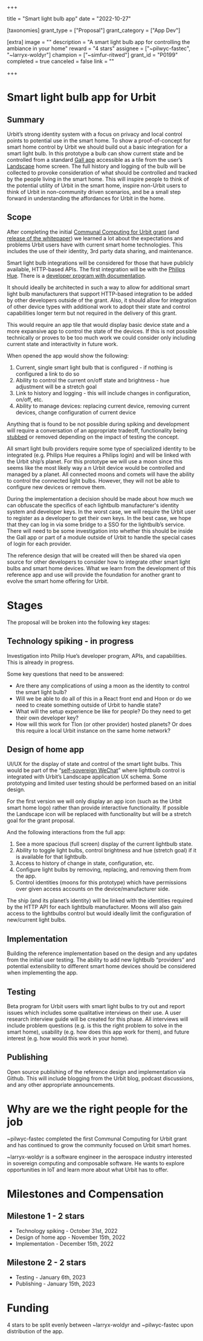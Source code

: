 +++

title = "Smart light bulb app"
date = "2022-10-27"

[taxonomies]
grant_type = ["Proposal"]
grant_category = ["App Dev"]

[extra]
image = ""
description = "A smart light bulb app for controlling the ambiance in your home"
reward = "4 stars"
assignee = ["~pilwyc-fastec", "~larryx-woldyr"]
champion = ["~simfur-ritwed"]
grant_id = "P0199"
completed = true
canceled = false
link = ""

+++

# Smart light bulb app for Urbit

## Summary 
Urbit’s strong identity system with a focus on privacy and local control points to potential use in the smart home. To show a proof-of-concept for smart home control by Urbit we should build out a basic integration for a smart light bulb. In this prototype a bulb can show current state and be controlled from a standard [Gall app](https://urbit.org/docs/arvo/gall/gall) accessible as a tile from the user’s [Landscape](https://urbit.org/blog/landscape-a-portrait) home screen. The full history and logging of the bulb will be collected to provoke consideration of what should be controlled and tracked by the people living in the smart home. This will inspire people to think of the potential utility of Urbit in the smart home, inspire non-Urbit users to think of Urbit in non-community driven scenarios, and be a small step forward in understanding the affordances for Urbit in the home.

## Scope
After completing the initial [Communal Computing for Urbit grant](https://urbit.org/grants/communal-computing) (and [release of the whitepaper](https://pilwyc-fastec-public.s3.us-west-2.amazonaws.com/Communal-Computing-for-Urbit-whitepaper.pdf)) we learned a lot about the expectations and problems Urbit users have with current smart home technologies. This includes the use of their identity, 3rd party data sharing, and maintenance.

Smart light bulb integrations will be considered for those that have publicly available, HTTP-based APIs. The first integration will be with the [Philips Hue](https://developers.meethue.com/develop/hue-api-v2/getting-started/). There is a [developer program with documentation](https://developers.meethue.com/develop/get-started-2/).

It should ideally be architected in such a way to allow for additional smart light bulb manufacturers that support HTTP-based integration to be added by other developers outside of the grant. Also, it should allow for integration of other device types with additional work to adopt their state and control capabilities longer term but not required in the delivery of this grant.

This would require an app tile that would display basic device state and a more expansive app to control the state of the devices. If this is not possible technically or proves to be too much work we could consider only including current state and interactivity in future work.

When opened the app would show the following:

1. Current, single smart light bulb that is configured - if nothing is configured a link to do so
2. Ability to control the current on/off state and brightness - hue adjustment will be a stretch goal
3. Link to history and logging - this will include changes in configuration, on/off, etc. 
4. Ability to manage devices: replacing current device, removing current devices, change configuration of current device

Anything that is found to be not possible during spiking and development will require a conversation of an appropriate tradeoff, functionality being [stubbed](https://en.wikipedia.org/wiki/Method_stub) or removed depending on the impact of testing the concept.

All smart light bulb providers require some type of specialized identity to be integrated (e.g. Philips Hue requires a Philips login) and will be linked with the Urbit ship’s planet. For this prototype we will use a moon since this seems like the most likely way a n Urbit device would be controlled and managed by a planet. All connected moons and comets will have the ability to control the connected light bulbs. However, they will not be able to configure new devices or remove them.

During the implementation a decision should be made about how much we can obfuscate the specifics of each lightbulb manufacturer's identity system and developer keys. In the worst case, we will require the Urbit user to register as a developer to get their own keys. In the best case, we hope that they can log in via some bridge to a SSO for the lightbulb’s service. There will need to be some investigation into whether this should be inside the Gall app or part of a module outside of Urbit to handle the special cases of login for each provider. 

The reference design that will be created will then be shared via open source for other developers to consider how to integrate other smart light bulbs and smart home devices. What we learn from the development of this reference app and use will provide the foundation for another grant to evolve the smart home offering for Urbit.

# Stages
The proposal will be broken into the following key stages:

## Technology spiking - in progress
Investigation into Philip Hue’s developer program, APIs, and capabilities. This is already in progress.

Some key questions that need to be answered:

* Are there any complications of using a moon as the identity to control the smart light bulb?
* Will we be able to do all of this in a React front end and Hoon or do we need to create something outside of Urbit to handle state?
* What will the setup experience be like for people? Do they need to get their own developer key?
* How will this work for Tlon (or other provider) hosted planets? Or does this require a local Urbit instance on the same home network?

## Design of home app
UI/UX for the display of state and control of the smart light bulbs. This would be part of the “[self-sovereign WeChat](https://messari.io/article/look-to-the-stars-navigating-the-urbit?referrer=author:mihai-grigore#:~:text=Imagine%20an%20extensible,existing%20computing%20platforms.)” where lightbulb control is integrated with Urbit’s Landscape application UX schema. Some prototyping and limited user testing should be performed based on an initial design.

For the first version we will only display an app icon (such as the Urbit smart home logo) rather than provide interactive functionality. If possible the Landscape icon will be replaced with functionality but will be a stretch goal for the grant proposal.

And the following interactions from the full app:

1. See a more spacious (full screen) display of the current lightbulb state.
2. Ability to toggle light bulbs, control brightness and hue (stretch goal) if it is available for that lightbulb.
3. Access to history of change in state, configuration, etc. 
4. Configure light bulbs by removing, replacing, and removing them from the app.
5. Control identities (moons for this prototype) which have permissions over given access accounts on the device/manufacturer side.

The ship (and its planet’s identity) will be linked with the identities required by the HTTP API for each lightbulb manufacturer. Moons will also gain access to the lightbulbs control but would ideally limit the configuration of new/current light bulbs. 

## Implementation
Building the reference implementation based on the design and any updates from the initial user testing. The ability to add new lightbulb “providers” and potential extensibility to different smart home devices should be considered when implementing the app.

## Testing
Beta program for Urbit users with smart light bulbs to try out and report issues which includes some qualitative interviews on their use. A user research interview guide will be created for this phase. All interviews will include problem questions (e.g. is this the right problem to solve in the smart home), usability (e.g. how does this app work for them), and future interest (e.g. how would this work in your home). 

## Publishing
Open source publishing of the reference design and implementation via Github. This will include blogging from the Urbit blog, podcast discussions, and any other appropriate announcements.

# Why are we the right people for the job
~pilwyc-fastec completed the first Communal Computing for Urbit grant and has continued to grow the community focused on Urbit smart homes.

~larryx-woldyr is a software engineer in the aerospace industry interested in sovereign computing and composable software.  He wants to explore opportunities in IoT and learn more about what Urbit has to offer.

# Milestones and Compensation
## Milestone 1 - 2 stars
* Technology spiking - October 31st, 2022
* Design of home app - November 15th, 2022
* Implementation - December 15th, 2022
## Milestone 2 - 2 stars
* Testing - January 6th, 2023
* Publishing - January 15th, 2023

# Funding
4 stars to be split evenly between ~larryx-woldyr and ~pilwyc-fastec upon distribution of the app.

